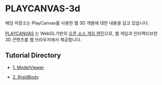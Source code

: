 # PLAYCANVAS-3d

해당 저장소는 PlayCanvas를 사용한 웹 3D 개발에 대한 내용을 담고 있습니다.

[PLAYCANVAS](https://playcanvas.com) 는 WebGL기반의 [오픈 소스 게임 엔진](https://github.com/playcanvas/engine)으로, 웹 게임과 인터랙티브한 3D 콘텐츠를 웹 브라우저에서 제공합니다.



## Tutorial  Directory
- [1. ModelViewer](https://github.com/kimmming/PlayCanvas-3D/tree/main/model-viewer)

- [2. RigidBody](https://github.com/kimmming/PlayCanvas-3D/tree/main/rigidBody)
